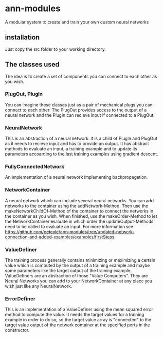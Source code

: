 # ann-modules
A modular system to create and train your own custom neural networks
## installation
Just copy the src folder to your working directory.
## The classes used
The idea is to create a set of components you can connect to each other as you wish.
### PlugOut, PlugIn
You can imagine these classes just as a pair of mechanical plugs you can connect to each other: 
The PlugOut provides access to the output of a neural network and the PlugIn can recieve input if connected to a PlugOut.
### NeuralNetwork
This is an abstraction of a neural network. It is a child of PlugIn and PlugOut as it needs to recieve input and has to provide an output.  It has abstract methods to evaluate an input, a training example and to update its parameters accoarding to the last training examples using gradient descent.
### FullyConnectedNetwork
An implementation of a neural network implementing backpropagation.
### NetworkContainer
A neural network which can include several neural networks. You can add networks to the container using the addNetwork-Method. Then use the makeNetworkChildOf-Method of the container to connect the networks in the container as you wish. When finished, use the makeOrder-Method to let the NetworkContainer evaluate in which order the updateOutput-Methods need to be called to evaluate an input. For more information see https://github.com/peteole/ann-modules/tree/updated-network-connection-and-added-examples/examples/firstSteps
### ValueDefiner
The training process generally contains minimizing or maximizing a certain value which is computed by the output of a training example and maybe some parameters like the target output of the training example. ValueDefiners are an abstraction of those "Value Computers". They are Neural Networks you can add to your NetworkContainer at any place you wish just like any NeuralNetwork. 
### ErrorDefiner
This is an implementation of a ValueDefiner using the mean squared error method to compute the value. It needs the target values for a training example in order to do so, so the target value array is "connected" to the target value output of the network container at the specified ports in the constructor.
